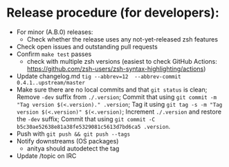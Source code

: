 # Release procedure (for developers):

- For minor (A.B.0) releases:
  - Check whether the release uses any not-yet-released zsh features
- Check open issues and outstanding pull requests
- Confirm `make test` passes
  - check with multiple zsh versions
    (easiest to check GitHub Actions: https://github.com/zsh-users/zsh-syntax-highlighting/actions)
- Update changelog.md
  `tig --abbrev=12  --abbrev-commit 0.4.1..upstream/master`
- Make sure there are no local commits and that `git status` is clean;
  Remove `-dev` suffix from `./.version`;
  Commit that using `git commit -m "Tag version $(<.version)." .version`;
  Tag it using `git tag -s -m "Tag version $(<.version)" $(<.version)`;
  Increment `./.version` and restore the `-dev` suffix;
  Commit that using `git commit -C b5c30ae52638e81a38fe5329081c5613d7bd6ca5 .version`.
- Push with `git push && git push --tags`
- Notify downstreams (OS packages)
  - anitya should autodetect the tag
- Update /topic on IRC
